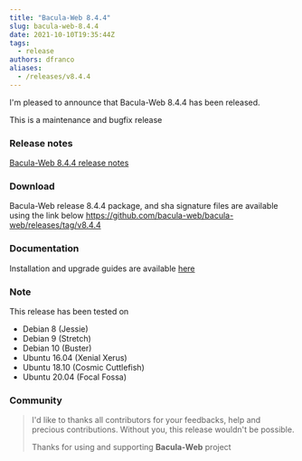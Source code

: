 ```yaml
---
title: "Bacula-Web 8.4.4"
slug: bacula-web-8.4.4
date: 2021-10-10T19:35:44Z
tags:
  - release
authors: dfranco
aliases:
  - /releases/v8.4.4
---
```


I'm pleased to announce that Bacula-Web 8.4.4 has been released.

<!-- truncate -->

This is a maintenance and bugfix release

### Release notes

[Bacula-Web 8.4.4 release notes](https://github.com/bacula-web/bacula-web/releases/tag/v8.4.4)

### Download

Bacula-Web release 8.4.4 package, and sha signature files are available using the link below
https://github.com/bacula-web/bacula-web/releases/tag/v8.4.4

### Documentation

Installation and upgrade guides are available [here](https://www.bacula-web.org/docs)

### Note

This release has been tested on

- Debian 8 (Jessie)
- Debian 9 (Stretch)
- Debian 10 (Buster)
- Ubuntu 16.04 (Xenial Xerus)
- Ubuntu 18.10 (Cosmic Cuttlefish)
- Ubuntu 20.04 (Focal Fossa)

### Community

> I'd like to thanks all contributors for your feedbacks, help and precious contributions.
> Without you, this release wouldn't be possible.
>
> Thanks for using and supporting **Bacula-Web** project
